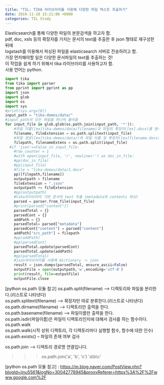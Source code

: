 ```yaml
---
title: "TIL: TIKA 라이브러리를 사용해 다양한 파일 텍스트 추출하기"
date: 2019-11-28 15:21:00 +0900
categories: TIL Study
---
```

Elasticsearch를 통해 다양한 파일의 본문검색을 하고자 함.  
pdf, doc, xsls 등의 확장자를 가지는 문서의 text를 추출한 후 json 형태로 재구성한 뒤에  
logstash를 이용해서 파싱된 파일을 elasticsearch 서버로 전송하려고 함.  
가장 먼저해야할 일은 다양한 문서파일의 text를 추출하는 것!  
이 작업을 쉽게 하기 위해서 tika 라이브러리를 사용하고자 함.  
사용 언어는 python.

```python
import tika
from tika import parser
from pprint import pprint as pp
import json
import glob
import os
import sys
#print(sys.argv[0])
input_path = "tika-demos/data/"
#input_path의 모든 파일을 하나씩 불러옴
for input_file in glob.glob(os.path.join(input_path, '*')):
    #파일 이름([ex]tika-demos/data/filename)과 파일의 확장자([ex].docx)를 분리
    filename, fileExtension = os.path.splitext(input_file)
    #파일 경로([ex]tika-demos/data/)와 파일 이름 및 확장자([ex]filename.docx)를 분리
    filepath, filenameExtens = os.path.split(input_file)
  #if 'json'==False in input_file:
    #row_counter = 1
    #with open(input_file, 'r', newline='') as doc_in_file:
    #pp(doc_in_file)
    #pp(input_file)
    #file = "tika-demos/data/1.docx"
    pp([filepath,filename])
    outputpath = filename
    fileExtension = ".json"
    outputpath += fileExtension
    #pp(outputpath)
    #tika라이브러리 기반 문서의 text 추출 (metadata와 contents 파싱)
    parsed = parser.from_file(input_file)
    #print(parsed["content"])
    parsedTotal = {}
    parsedCont = {}
    addPath = {}
    parsedTotal= parsed["metadata"]
    parsedCont["content"] = parsed["content"]
    addPath["src_path"] = filepath
    #pp(addPath)
    #pp(parsedCont)
    parsedTotal.update(parsedCont)
    parsedTotal.update(addPath)
    #pp(parsedTotal)
    #json라이브러리를 사용해 dictionary -> json 
    result = json.dumps(parsedTotal, ensure_ascii=False)
    outputFile = open(outputpath,'w',encoding='utf-8')
    print(result, file=outputFile)
    outputFile.close

```
[python os.path 모듈 참고] 
os.path.split(filename) --> 디렉토리와 파일을 분리한다.(리스트로 나타낸다)  
os.path.splitext(filename) --> 확장자만 따로 분류한다.(리스트로 나타낸다)  
os.path.dirname(filename) --> 디렉토리만 출력을 한다.  
os.path.basename(filename) --> 파일이름만 출력을 한다.  
os.path.isdir(파일이름)은 파일이 디렉토리인지에 대해서 검사를 하는 함수이다.  
os.path.walk  
os.path.walk(시작 상위 디렉토리, 각 디렉토리마다 실행할 함수, 함수에 대한 인수)  
os.path.exists() – 파일의 존재 여부 검사  

os.path.join --> 디렉토리 경로명 연결입니다.  
>>> os.path.join('a', 'b', 'c')
      'a\\b\\c'
      
[python os.path 모듈 참고] : https://m.blog.naver.com/PostView.nhn?blogId=jinu5561&logNo=30042778945&proxyReferer=https%3A%2F%2Fwww.google.com%2F
